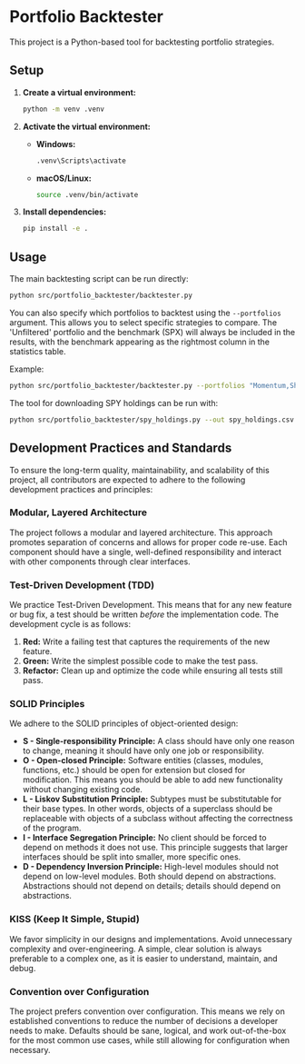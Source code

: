 # Portfolio Backtester

This project is a Python-based tool for backtesting portfolio strategies.

## Setup

1.  **Create a virtual environment:**
    ```bash
    python -m venv .venv
    ```

2.  **Activate the virtual environment:**
    *   **Windows:**
        ```bash
        .venv\Scripts\activate
        ```
    *   **macOS/Linux:**
        ```bash
        source .venv/bin/activate
        ```

3.  **Install dependencies:**
    ```bash
    pip install -e .
    ```

## Usage

The main backtesting script can be run directly:

```bash
python src/portfolio_backtester/backtester.py
```

You can also specify which portfolios to backtest using the `--portfolios` argument. This allows you to select specific strategies to compare. The 'Unfiltered' portfolio and the benchmark (SPX) will always be included in the results, with the benchmark appearing as the rightmost column in the statistics table.

Example:
```bash
python src/portfolio_backtester/backtester.py --portfolios "Momentum,Sharpe Momentum"
```

The tool for downloading SPY holdings can be run with:

```bash
python src/portfolio_backtester/spy_holdings.py --out spy_holdings.csv
```

## Development Practices and Standards

To ensure the long-term quality, maintainability, and scalability of this project, all contributors are expected to adhere to the following development practices and principles:

### Modular, Layered Architecture
The project follows a modular and layered architecture. This approach promotes separation of concerns and allows for proper code re-use. Each component should have a single, well-defined responsibility and interact with other components through clear interfaces.

### Test-Driven Development (TDD)
We practice Test-Driven Development. This means that for any new feature or bug fix, a test should be written *before* the implementation code. The development cycle is as follows:
1.  **Red:** Write a failing test that captures the requirements of the new feature.
2.  **Green:** Write the simplest possible code to make the test pass.
3.  **Refactor:** Clean up and optimize the code while ensuring all tests still pass.

### SOLID Principles
We adhere to the SOLID principles of object-oriented design:

*   **S - Single-responsibility Principle:** A class should have only one reason to change, meaning it should have only one job or responsibility.
*   **O - Open-closed Principle:** Software entities (classes, modules, functions, etc.) should be open for extension but closed for modification. This means you should be able to add new functionality without changing existing code.
*   **L - Liskov Substitution Principle:** Subtypes must be substitutable for their base types. In other words, objects of a superclass should be replaceable with objects of a subclass without affecting the correctness of the program.
*   **I - Interface Segregation Principle:** No client should be forced to depend on methods it does not use. This principle suggests that larger interfaces should be split into smaller, more specific ones.
*   **D - Dependency Inversion Principle:** High-level modules should not depend on low-level modules. Both should depend on abstractions. Abstractions should not depend on details; details should depend on abstractions.

### KISS (Keep It Simple, Stupid)
We favor simplicity in our designs and implementations. Avoid unnecessary complexity and over-engineering. A simple, clear solution is always preferable to a complex one, as it is easier to understand, maintain, and debug.

### Convention over Configuration
The project prefers convention over configuration. This means we rely on established conventions to reduce the number of decisions a developer needs to make. Defaults should be sane, logical, and work out-of-the-box for the most common use cases, while still allowing for configuration when necessary.
